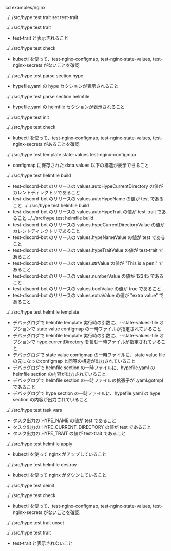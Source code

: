 cd examples/nginx

../../src/hype test trait set test-trait

../../src/hype test trait
  * test-trait と表示されること

../../src/hype test check
  * kubectl を使って、test-nginx-configmap, test-nginx-state-values, test-nginx-secrets がないことを確認

../../src/hype test parse section hype
  * hypefile.yaml の hype セクションが表示されること

../../src/hype test parse section helmfile
  * hypefile.yaml の helmfile セクションが表示されること

../../src/hype test init

../../src/hype test check
  * kubectl を使って、test-nginx-configmap, test-nginx-state-values, test-nginx-secrets があることを確認

../../src/hype test template state-values test-nginx-configmap
  * configmap に保存された data.values 以下の構造が表示できること

../../src/hype test helmfile build
  * test-discord-bot のリリースの values.autoHypeCurrentDirectory の値がカレントディレクトリであること
  * test-discord-bot のリリースの values.autoHypeName の値が test であること
../../src/hype test helmfile build
  * test-discord-bot のリリースの values.autoHypeTrait の値が test-trait であること
../../src/hype test helmfile build
  * test-discord-bot のリリースの values.hypeCurrentDirectoryValue の値がカレントディレクトリであること
  * test-discord-bot のリリースの values.hypeNameValue の値が test であること
  * test-discord-bot のリリースの values.hypeTraitValue の値が test-trait であること
  * test-discord-bot のリリースの values.strValue の値が "This is a pen." であること
  * test-discord-bot のリリースの values.numberValue の値が 12345 であること
  * test-discord-bot のリリースの values.boolValue の値が true であること
  * test-discord-bot のリリースの values.extraValue の値が "extra value" であること

../../src/hype test helmfile template
  * デバッグログで helmfile template 実行時の引数に、--state-values-file オプションで state value configmap の一時ファイルが指定されていること
  * デバッグログで helmfile template 実行時の引数に、--state-values-file オプションで hype.currentDirectory を含む一時ファイルが指定されていること
  * デバッグログで state value configmap の一時ファイルに、state value file の元になったconfigmap と同等の構造が出力されていること
  * デバッグログで helmfile section の一時ファイルに、hypefile.yaml の helmfile section の内容が出力されていること
  * デバッグログで helmfile section の一時ファイルの拡張子が .yaml.gotmpl であること
  * デバッグログで hype section の一時ファイルに、hypefile.yaml の hype section の内容が出力されていること

../../src/hype test task vars
  * タスク出力の HYPE_NAME の値が test であること
  * タスク出力の HYPE_CURRENT_DIRECTORY の値が test であること
  * タスク出力の HYPE_TRAIT の値が test-trait であること

../../src/hype test helmfile apply
  * kubectl を使って nginx がアップしていること

../../src/hype test helmfile destroy
  * kubectl を使って nginx がダウンしていること

../../src/hype test deinit

../../src/hype test check
  * kubectl を使って、test-nginx-configmap, test-nginx-state-values, test-nginx-secrets がないことを確認

../../src/hype test trait unset

../../src/hype test trait
  * test-trait と表示されないこと

